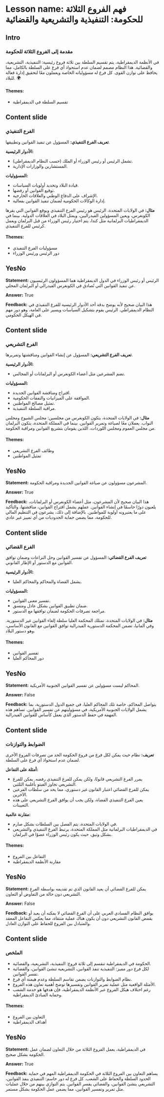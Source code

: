 # Lesson name: فهم الفروع الثلاثة للحكومة: التنفيذية والتشريعية والقضائية

## Intro

### مقدمة إلى الفروع الثلاثة للحكومة

في الأنظمة الديمقراطية، يتم تقسيم السلطة بين ثلاثة فروع رئيسية: التنفيذية، التشريعية، والقضائية. هذا النظام مصمم لضمان عدم استحواذ أي فرع على السلطة بالكامل، مما يحافظ على توازن القوى. كل فرع له مسؤولياته الخاصة ويعملون معًا لتحقيق إدارة فعالة للبلاد. 🌍

#### **Themes:**
- تقسيم السلطة في الديمقراطية

## Content slide

### الفرع التنفيذي

**تعريف الفرع التنفيذي:** المسؤول عن تنفيذ القوانين وتطبيقها.

**الأدوار الرئيسية:**
- تشمل الرئيس أو رئيس الوزراء أو الملك (حسب النظام الديمقراطي).
- المستشارين والوزارات الإدارية.

**المسؤوليات:**
- قيادة البلاد وتحديد أولويات السياسات.
- توقيع القوانين أو رفضها.
- الإشراف على الدفاع الوطني والعلاقات الخارجية.
- إدارة الوكالات الحكومية لضمان تنفيذ القوانين بفعالية.

**مثال:** في الولايات المتحدة، الرئيس هو رئيس الفرع التنفيذي ويوقع القوانين التي يقرها الكونغرس، ويعين المسؤولين الفيدراليين، ويمثل البلاد في العلاقات الدولية. بينما في الديمقراطيات البرلمانية مثل كندا، يتم اختيار رئيس الوزراء من قبل البرلمان ويعمل كرئيس للفرع التنفيذي.

#### **Themes:**
- مسؤوليات الفرع التنفيذي
- دور الرئيس ورئيس الوزراء

## YesNo

**Statement:** الرئيس أو رئيس الوزراء في الدول الديمقراطية هما المسؤولون الرئيسيون عن تنفيذ القوانين التي تُصادق في الكونغرس الفيدرالي أو البرلمان المحلي.

**Answer:** True

**Feedback:**
هذا البيان صحيح لأنه يوضح بدقة أحد الأدوار الرئيسية للفرع التنفيذي في النظام الديمقراطي. الرئيس يقوم بتشكيل السياسات ويسير على العامة، وهو دور مهم في الهيكل الحكومي.


## Content slide

### الفرع التشريعي

**تعريف الفرع التشريعي:** المسؤول عن إنشاء القوانين ومناقشتها وتمريرها.

**الأدوار الرئيسية:**
- تضم المشرعين مثل أعضاء الكونغرس أو البرلمانات أو المجالس.

**المسؤوليات:**
- اقتراح ومناقشة القوانين الجديدة.
- الموافقة على الميزانيات والنفقات الحكومية.
- تمثيل مصالح المواطنين.
- مراقبة السلطة التنفيذية.

**مثال:** في الولايات المتحدة، يتكون الكونغرس من مجلسين: مجلس الشيوخ ومجلس النواب. يعملان معًا لصياغة وتمرير القوانين. بينما في المملكة المتحدة، يتكون البرلمان من مجلس العموم ومجلس اللوردات، اللذين يقومان بتشريع القوانين ومراقبة الحكومة.

#### **Themes:**
- وظائف الفرع التشريعي
- تمثيل المواطنين

## YesNo

**Statement:** المشرعون مسؤولون عن صياغة القوانين الجديدة ومراقبة الحكومة.

**Answer:** True

**Feedback:**
هذا البيان صحيح لأن المشرعون، مثل أعضاء الكونغرس أو البرلمانات، يلعبون دورًا حاسمًا في إنشاء القوانين. عملهم يشمل اقتراح القوانين، مناقشتها، والتأكيد على ما يعتبرونه أولوية للمواطنين. بالإضافة إلى ذلك، يشرعون في التنظيم المالي للحكومة، مما يضمن حماية الحدوديات من أي تمييز غير عادي.


## Content slide

### الفرع القضائي

**تعريف الفرع القضائي:** المسؤول عن تفسير القوانين وحل النزاعات وضمان توافق القوانين مع الدستور أو الإطار القانوني.

**الأدوار الرئيسية:**
- يشمل القضاة والمحاكم والمحاكم العليا.

**المسؤوليات:**
- تفسير معنى القوانين.
- ضمان تطبيق القوانين بشكل عادل ومتسق.
- مراجعة تصرفات الحكومة لضمان توافقها مع الدستور.

**مثال:** في الولايات المتحدة، تمتلك المحكمة العليا سلطة إلغاء القوانين غير الدستورية. وفي ألمانيا، تضمن المحكمة الدستورية الفيدرالية توافق القوانين مع القانون الأساسي، وهو دستور البلاد.

#### **Themes:**
- تفسير القوانين
- دور المحاكم العليا

## YesNo

**Statement:** المحاكم ليست مسؤولين عن تفسير القوانين الجنوبية الأمريكية.

**Answer:** False

**Feedback:**
يتواصل المحاكم، خاصة تلك المحاكم العليا، في جميع الدول الدستورية، بما يشمل الولايات الجنوبية الأمريكية، في مسؤوليتهم عن تفسير القوانين. تساهم هذه المهمة في حفظ الدستور الذي يعمل كأساس للقوانين الفيدرالية.


## Content slide

### الضوابط والتوازنات

**تعريف:** نظام حيث يمكن لكل فرع من فروع الحكومة الحد من تصرفات الفروع الأخرى لضمان عدم استحواذ أي فرع على السلطة.

**أمثلة على التفاعل:**
- يمرر الفرع التشريعي قانونًا، ولكن يمكن للفرع التنفيذي رفضه. يمكن للفرع التشريعي تجاوز الفيتو بأغلبية الثلثين.
- يمكن للفرع القضائي اعتبار القانون غير دستوري، مما يحد من سلطات الفرعين الآخرين.
- يعين الفرع التنفيذي القضاة، ولكن يجب أن يوافق الفرع التشريعي على هذه التعيينات.

**مقارنة عالمية:**
- في الولايات المتحدة، يتم الفصل بين السلطات بشكل صارم.
- في الديمقراطيات البرلمانية مثل المملكة المتحدة، يرتبط الفرع التنفيذي والتشريعي بشكل وثيق، حيث يكون رئيس الوزراء عضوًا في البرلمان.

#### **Themes:**
- التفاعل بين الفروع
- مقارنة الأنظمة الديمقراطية

## YesNo

**Statement:** يمكن للفرع القضائي أن يعيد القانون الذي تم تقديمه بواسطة الفرع التشريعي دون حالة من التفاوض أو التعاون.

**Answer:** False

**Feedback:**
يوافق النظام الفسادي العربي على أن الفرع القضائي لا يمكنه أن يعيد أو يقمض القانون التشريعي دون أن يكون هناك عملية منتقاة، مما يعكس التفاعل المعقد والمتبادل بين الفروع للحفاظ على التوازن العادل.


## Content slide

### الملخص

- الحكومة في الديمقراطية تنقسم إلى ثلاثة فروع: التنفيذية، التشريعية، والقضائية.
- لكل فرع دور مميز: التنفيذية تنفذ القوانين، التشريعية تنشئ القوانين، والقضائية تفسر القوانين.
- نظام الضوابط والتوازنات يضمن تقاسم السلطة وعدم هيمنة أي فرع.
- الأمثلة الواقعية مثل عملية تمرير القوانين وتفسيرها توضح أهمية تعاون هذه الفروع.
- رغم اختلاف هيكل الفروع عبر الأنظمة الديمقراطية، فإن هدفها هو خدمة الشعب وحماية المبادئ الديمقراطية.

#### **Themes:**
- التعاون بين الفروع
- أهداف الديمقراطية

## YesNo

**Statement:** في الديمقراطية، يعمل الفروع الثلاثة من خلال التعاون لضمان عمل الحكومة بشكل صحيح.

**Answer:** True

**Feedback:**
يساهم التعاون بين الفروع الثلاثة في الحكومة الديمقراطية المهم في حماية الحدود السلطة والحفاظ على الشعب. كل فرع له دور حاسم: التنفيذي ينفذ القوانين، التشريعي ينشئ القوانين، والقضائي يفسر القوانين. يتم التوازي بينهم من خلال عمليات مثل تمرير وتفسير القوانين، مما يضمن عمل الحكومة بشكل مستمر.

